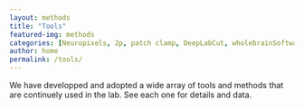 ```yaml
---
layout: methods
title: "Tools"
featured-img: methods
categories: [Neuropixels, 2p, patch clamp, DeepLabCut, wholebrainSoftware, HTS, etc.]
author: home
permalink: /tools/
---
```


We have developped and adopted a wide array of tools and methods that are continuely used in the lab. See each one for details and data.